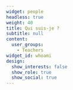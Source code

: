 ```yaml
---
widget: people
headless: true
weight: 40
title: Qui suis-je ?
subtitle: null
content:
  user_groups:
    - Teachers
widget_id: whoami
design:
  show_interests: false
  show_role: true
  show_social: true
---
```

